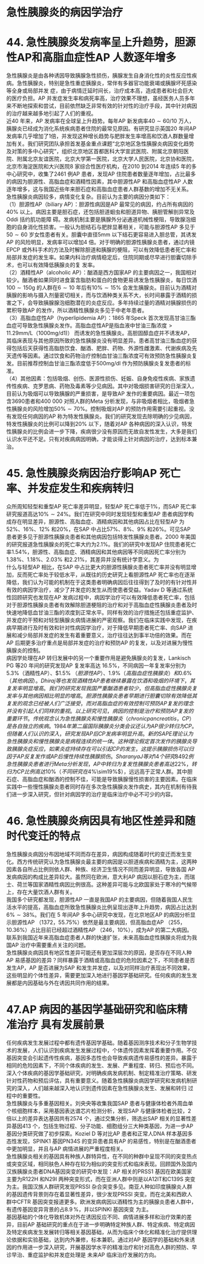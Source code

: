 # 急性胰腺炎的病因学治疗  
# 44. 急性胰腺炎发病率呈上升趋势，胆源性AP和高脂血症性AP 人数逐年增多  
急性胰腺炎是由各种诱因导致胰腺急性损伤，胰腺发生自身消化性的炎性反应性疾病。急性胰腺炎，特别是急性重症胰腺炎，常伴有多器官功能衰竭或胰腺坏死感染等全身或局部并发 症，由于病情迁延时间长，治疗成本高，造成患者和社会巨大的医疗负担。AP 并发症发生率和病死率高，治疗效果不理想，虽经医务人员多年来不断地探索和尝试，目前依然缺乏非常有效的针对性的治疗手段，其中针对病因的治疗越来越多地引起了人们的重视。  
近40 年来，AP 发病率在全球呈上升趋势。每年AP 新发病率$40\sim60/10$ 万人，胰腺炎已经成为消化系统疾病患者住院的最常见原因。有研究显示英国20 年间AP 发病率几乎增加了1倍，并发现这种增长趋势与肥胖发生率增高和饮酒人群数量增加有关。我们研究团队承担首发基金重点课题“北京地区急性胰腺炎病因变化趋势及对策的多中心研究”，组织北京地区首都医科大学宣武医院、附属北京朝阳医院、附属北京友谊医院，北京大学第一医院，北京大学人民医院，北京协和医院，北京市海淀医院和大兴医院8 家综合性医疗机构，在2010 到2014 年连续5 年的多中心研究中，收集了2461 例AP 患者，发现AP 住院患者数量逐年增加，占比最多的病因为胆源性、高脂血症和酒精性因素，其中胆源性AP 和高脂血症性AP 人数逐年增多，这与我国近些年来胆石症和高脂血症患者人群基数的增加不无关系。  
急性胰腺炎病因较多，病情变化复杂。目前认为主要的病因分类如下：  
（1）胆源性AP（biliary AP）：胆源性病因是AP 最常见的病因，约占所有病因的$40\%$ 以上。病因主要是胆石症，还包括胆道蛔虫和胆道异物、胰胆管解剖异常及 Oddi  括约肌功能障 碍。发病机制主要是胰腺外分泌通道机械性梗阻，导致腺泡细胞的自身消化性损害。一般认为胆结石与肥胖显著相关，可能与胆源性AP 多见于$50\sim60$ 岁女性患者有关。胆囊中直径5mm 以下结石更容易进入胆总管，其诱发AP 的风险明显，发病率可以增加4 倍。对于明确的胆源性胰腺炎患者，通过内镜EPCP 或外科手术的方法及时解除胆道和胰腺的梗阻，可以有效降低患者死亡率和局部并发症的发生率。如果内科治疗病情稳定后，住院同期或尽早进行胆囊切除手术，也可以有效降低胰腺炎的复 发率。  
（2）酒精性AP（alcoholic AP）：酗酒是西方国家AP 的主要病因之一，我国相对较少。酗酒者如果同时进食富含脂肪和蛋白的食物更易诱发急性胰腺炎，每日饮酒$100\sim150\mathrm{g}$ 的人群在$6\sim10$ 年后有$10\%\sim15\%$ 会发生胰腺炎。目前认为酒精对胰腺的影响与摄入剂量密切相关，而与饮酒种类关系不大，长时间暴露于酒精的损害之下，会导致胰腺腺泡细胞潜在的炎症反应。多年持续过量的酒精对胰腺损伤的累积导致AP 的发作，所以酒精性胰腺炎多见于中老年患者。  
（3）高脂血症性AP（hyperlipidemia AP）：1865 年Speck 首次发现高甘油三酯血症可导致急性胰腺炎发作。高脂血症性AP是指血液中甘油三酯浓度$>11.29\mathrm{mm}/\mathrm{L}$（$1000\mathrm{mg/d}1)$） 而诱发的急性胰腺炎。高胆固醇血症并不诱发AP，其临床表现与其他原因所致的急性胰腺炎没有明显差异。患者高甘油三酯血症的获得包括后天获得性高脂肪饮食、酗酒、肥胖、药物、外源性雌激素、代谢疾病及先天遗传等因素。通过饮食和药物治疗控制血甘油三酯浓度可有效预防急性胰腺炎复发。目前推荐控制血甘油三酯浓度低于$500\mathrm{mg/dl}$ 作为预防胰腺炎复发患者的标准。  
（4）其他因素：包括吸烟、创伤、医源性损伤、妊娠、自身免疫性疾病、家族遗传性疾病、克罗恩病、药物及毒素等少见病因。其中对吸烟损害研究的日渐深入，目前认为吸烟可以导致胰腺的严重损害，是导致AP 发作的重要病因。最近一项包含3690患者和400 000 对照人群的Meta 分析发现，与非吸烟者相比，吸烟者急性胰腺炎的风险增加$50\%\sim70\%$。控制吸烟对AP 的预防作用需要引起重视。没有发现任何病因的AP 称为特发性胰腺炎。我们的研究发现去除明确的少见病因，特发性胰腺炎的比例可以降到$20\%$ 以下，随着对AP 各种病因的深入认识，特发性胰腺炎的比例会进一步下降，疾病很少没有原因而无故自发性发生，大多是我们认识水平还不足。只有对疾病病因明确，才能谈得上针对病因的治疗，达到标本兼治。  
# 45. 急性胰腺炎病因治疗影响AP 死亡率、并发症发生和疾病转归  
众所周知轻型和重型AP 死亡率差异明显，轻型AP 死亡率低于$1\%$，而SAP 死亡率研究报道高达$10\%\sim24\%$。我们在研究中同时发现轻型和重型AP 患者病因学构成存在明显差异，胆源性、高脂血症、酒精病因和其他病因占比在轻型AP 为$52\%$、$16\%$、$12\%$ 和$20\%$，在SAP 中占比$57\%$、$8\%$、$9\%$ 和$26\%$。可见SAP 患者更多见于胆源性胰腺炎患者和其他病因包括特发性胰腺炎患者。2000 年美国的研究报道急性胰腺炎的死亡率大约为$2.1\%$。我们的研究中发现AP 住院患者死亡率$1.54\%$，胆源性、高脂血症、酒精病因和其他病因等不同病因死亡率分别为$1.38\%$、$1.18\%$、$2.03\%$ 和$2.21\%$，其差异并没有统计学意义。为  
什么与轻型AP 相比，在SAP 中占比更大的胆源性胰腺炎患者死亡率并没有明显增加，反而死亡率处于较低水平，从既往的历史研究上看胆源性AP 死亡率也在逐渐降低，我们认为可能的机制在于这类患者明确病因后往往得到了及时的有针对性并有效的病因学治疗，减少了并发症的发生从而使患者受益。Yadav D 等通过系统性回顾研究也发现在AP 发病过程中，病因学治疗可以有效降低患者死亡率，包括对于胆源性胰腺炎患者有效解除胆道梗阻的治疗和对于高脂血症性胰腺炎患者及时快速地降低血甘油三酯的浓度到正常水平。同样有效的治疗措施还包括重症监护、并发症的干预和对轻型胰腺炎病情进展的严密观察。我们在临床实践中发现，在疾病早期进行及时有效和针对性病因学治疗，对于降低早期患者死亡率、向SAP 进展和减少局部并发症的发生有着重要意义，治疗往往达到事半功倍的效果。而在AP 后期更多治疗重点是局部并发症的治疗和预防AP 的复发，以及对进展为慢性胰腺炎的控制。  
病因学处理在AP 转归发展中的另一个重要作用是避免胰腺炎的复发，Lankisch PG 等20 年间的研究发现AP 复发率高达
$16.5\%$，不同病因一年复发率分别为$5.3\%$（酒精性AP）、$1.5\%
$（胆源性AP）、$1.9\%$（高脂血症性胰腺炎）和$0.6\%$（其他病因）。Dhiraj 等也发现酒精性AP 患者继续暴露在饮酒和吸烟的环境下，其复发率明显增高。我们的研究发现我国严重酗酒患者较少，但高脂血症性胰腺炎复发率与其他病因相比明显的增高。胆源性胰腺炎患者早期进行胆囊切除有效降低其复发的观念已经被人们广泛接受，而对高脂血症的有效控制可预防AP 复发的理念并没有引起人们同样的重视。以上研究可见，病因的控制是治疗和预防AP 复发的重要环节。  
传统观念认为急性胰腺炎和慢性胰腺炎（chronic pancreatitis，CP ）是各自独立的疾病。1984 年第二届国际胰腺炎分类会议还认为AP 很少转归为CP。但随着人们认识的深入，研究发现AP 后CP 发病率明显升高。新的SAPE 理论认为急性胰腺炎和慢性胰腺炎是病程连续的统一体。这种理论假定首次发作的胰腺炎导致胰腺炎症反应，如果炎症持续存在可以引起CP的发生，这提示胰腺损伤可以归因于AP 反复发作或AP 后慢性持续性胰腺损伤。Sharanya J 等对14 个研究8492 例急性胰腺炎患者进行Meta 分析发现，AP 中转归为复发性胰腺炎患者高达$22\%$，转归为CP 比例高达$10\%$（不同研究在$4\%\sim19\%$），远远高于正常人群。其中胆石症、高脂血症和酗酒的控制不佳，可能是导致胰腺慢性损害的主要因素。在临床实践中一些慢性胰腺炎患者同时存在多次急性胰腺炎发作病史，其内在机制有待我们进一步深入研究，但针对病因学的治疗是临床治疗中必不可少的内容。  
# 46. 急性胰腺炎病因具有地区性差异和随时代变迁的特点  
急性胰腺炎病因分布因地域不同而存在差异，病因构成随着时代的变迁而发生变化。西方传统研究认为急性胰腺炎最主要的病因是以胆道疾病和酒精为主，这两种因素各自所占比例则依人群、种族、经济卫生情况不同而差异明显，导致各国 AP 发病病因的构成比差异较大。虽然同在欧洲，意大利AP 病因以胆石症为主，而瑞士、荷兰等国家酒精性病因比例很高。这种差异可能与北欧国家处于寒冷的气候带上，存在大量饮酒人群有关。  
我国多个研究都发现，胆源性AP 一直是我国AP 的主要病因，但随着我国人民生活水平的提高，高脂血症所致急性胰腺炎比例呈现出逐年上升趋势，病因占比达到$6\%\sim38\%$。我们在 5 年间AP 多中心研究中发现，在北京地区AP 的病因分析显示胆源性AP （1372，$55.75\%$）依然是最主要病因，但高脂血症AP （255，$10.36\%$）占比目前已经超过酒精性AP （246，$10\%$），成为AP 的第二大病因。联系到我国近年来高脂血症患者人群的快速扩张，未来高脂血症性胰腺炎将成为我国AP 治疗中需要重点关注的问题。  
急性胰腺炎病因具有地区性差异可能还有更加深层次的原因，是否存在不同人种AP 易感基因的差异？同样暴露于酒精或高脂血症的危险因素之下，不同患者是否发生AP，AP 是否进展为SAP 和发生并发症，以及对同样治疗表现出不同效果，这些明显的个体性差异，需要更加深入地进行基因学基础研究。任何疾病的发生发展都是内因基础与外在诱因共同作用的结果。  
# 47.AP 病因的基因学基础研究和临床精准治疗 具有发展前景  
任何疾病发生发展过程中都有遗传基因学基础。随着基因测序技术和分子生物学技术的发展，人们认识到疾病发生发展过程中，个体遗传因素发挥着重要作用。不仅基因突变会引起遗传性疾病，基因多态性也会导致疾病遗传易感性的差异。暴露于相同的危险因素下，不同个体疾病的发生、发展、严重程度、转归、预后也不同。深入个体疾病的基因学基础研究，对明确疾病发病机制、制定精准治疗策略、研发针对性药物和预后评估，具有重要意义。随着急性胰腺炎病因学研究和发病机制研究的深入，人们越来越深入地认识到遗传因素在急性胰腺炎发生、发展和转归 过程中的重要性。  
急性胰腺炎与多重基因相关。刘央央等收集我国SAP 患者与健康体检者外周血单个核细胞样本，采用基因表达谱芯片检测分析，发现SAP 与健康体检者比较，2 倍以上的差异表达基因共有2574 个，通过交集分析，筛选出SAP 相关的显著性差异基因413 个，包括生物过程、分子功能、细胞组分三大种类基因，为进一步AP 基因分类研究做了初步探索。Koziel D 等对比AP 患者和正常人DNA 样本基因多态性发现，SPINK1 基因PN34S 的变异患者具有AP 的易感性，特别是在酗酒患者中更加明显，并且与AP 病情进展的严重程度相关。  
急性胰腺炎相关的基因具有种族人群特异性，在不同的种群中呈现不同的突变热点或突变区域，相同肤色人种存在较为相似的突变形式和临床表现。回顾国外及国内汉族胰腺炎患者DNA基因突变的研究中发现：AP 相关的PRSS1 基因在欧美国家主要为R122H 和N29I 两种突变形式，而在亚洲人群中则是以A12lT和C139S 突变为主。我国汉族人群研究发现PRSSl 杂合突变多见。南亚人种如印度胰腺炎人群的基因遗传背景则存在着显著性差异，很少发现PRSSl 突变。而在北美和西欧人群中CFTR 基因突变报道更多。欧洲发病病因以酒精性为主的胰腺炎患者人群中，有遗传基因变异背景的占$8.9\,\%$，并以SPINKl 基因突变 为主。  
基因基础的个体化导致机体对外在诱因反应不同、病情进展多样和治疗效果的差异，目前AP 基础研究的重点在于进一步明确特定种族人群、特定疾病、特定病因及特定疾病发生发展转归等相关基因基础，从而为临床个体化和精准化治疗提供理论依据和实验基础，达到内外兼修，标本兼职。通过对AP 基因学的基础和外来诱因的作用进一步深入研究，开展基因学水平的精准治疗和针对高危人群的预防、早诊早治、重症监护和并发症处理是 未来AP 临床治疗发展的方向。  
